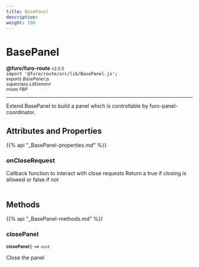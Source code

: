 ```yaml
---
title: BasePanel
description: 
weight: 100
---
```


# BasePanel

**@furo/furo-route** <small>v2.0.5</small>
<br>`import '@furo/route/src/lib/BasePanel.js';`<small>
<br>exports *BasePanel* js
<br>superclass *LitElement*
<br> mixes *FBP*</small>


****

Extend BasePanel to build a panel which is controllable by furo-panel-coordinator.

## Attributes and Properties
{{% api "_BasePanel-properties.md" %}}




### **onCloseRequest**
</small>

Callback function to interact with close requests
Return a true if closing is allowed or false if not
<br><br>



## Methods
{{% api "_BasePanel-methods.md" %}}


### **closePanel**
<small>**closePanel**() ⟹ `void`</small>

Close the panel

<br><br>

